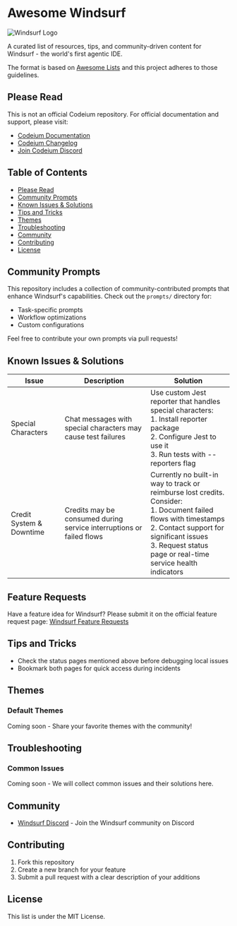 # Awesome Windsurf

![Windsurf Logo](windsurf_logo_wordmark.png)

A curated list of resources, tips, and community-driven content for Windsurf - the world's first agentic IDE.

The format is based on [Awesome Lists](https://github.com/sindresorhus/awesome) and this project adheres to those guidelines.

## Please Read

This is not an official Codeium repository. For official documentation and support, please visit:

- [Codeium Documentation](https://codeium.com/documentation)
- [Codeium Changelog](https://codeium.com/changelog)
- [Join Codeium Discord](https://discord.gg/3XFf78nAx5)

## Table of Contents

- [Please Read](#please-read)
- [Community Prompts](#community-prompts)
- [Known Issues & Solutions](#known-issues--solutions)
- [Tips and Tricks](#tips-and-tricks)
- [Themes](#themes)
- [Troubleshooting](#troubleshooting)
- [Community](#community)
- [Contributing](#contributing)
- [License](#license)

## Community Prompts

This repository includes a collection of community-contributed prompts that enhance Windsurf's capabilities. Check out the `prompts/` directory for:
- Task-specific prompts
- Workflow optimizations
- Custom configurations

Feel free to contribute your own prompts via pull requests!

## Known Issues & Solutions

| Issue | Description | Solution |
|-------|-------------|----------|
| Special Characters | Chat messages with special characters may cause test failures | Use custom Jest reporter that handles special characters:<br>1. Install reporter package<br>2. Configure Jest to use it<br>3. Run tests with --reporters flag |
| Credit System & Downtime | Credits may be consumed during service interruptions or failed flows | Currently no built-in way to track or reimburse lost credits. Consider:<br>1. Document failed flows with timestamps<br>2. Contact support for significant issues<br>3. Request status page or real-time service health indicators |

## Feature Requests

Have a feature idea for Windsurf? Please submit it on the official feature request page:
[Windsurf Feature Requests](https://codeium.canny.io/feature-requests)

## Tips and Tricks

- Check the status pages mentioned above before debugging local issues
- Bookmark both pages for quick access during incidents

## Themes

### Default Themes

Coming soon - Share your favorite themes with the community!

## Troubleshooting

### Common Issues

Coming soon - We will collect common issues and their solutions here.

## Community

- [Windsurf Discord](https://discord.com/invite/3XFf78nAx5) - Join the Windsurf community on Discord

## Contributing

1. Fork this repository
2. Create a new branch for your feature
3. Submit a pull request with a clear description of your additions

## License

This list is under the MIT License.

